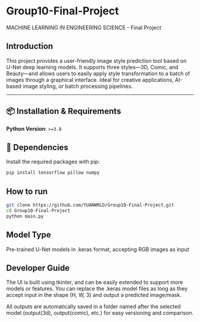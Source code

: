 # Group10-Final-Project
MACHINE LEARNING IN ENGINEERING SCIENCE - Final Project

## Introduction

This project provides a user-friendly image style prediction tool based on U-Net deep learning models. It supports three styles—3D, Comic, and Beauty—and allows users to easily apply style transformation to a batch of images through a graphical interface. Ideal for creative applications, AI-based image styling, or batch processing pipelines.

---

## 📦 Installation & Requirements

**Python Version**: `>=3.8`

## 🔧 Dependencies

Install the required packages with pip:

```bash
pip install tensorflow pillow numpy
```
## How to run

```sh
git clone https://github.com/YUANWRLD/Group10-Final-Project.git
cd Group10-Final-Project
python main.py
```
## Model Type

Pre-trained U-Net models in .keras format, accepting RGB images as input

## Developer Guide

The UI is built using tkinter, and can be easily extended to support more models or features.
You can replace the .keras model files as long as they accept input in the shape (H, W, 3) and output a predicted image/mask.

All outputs are automatically saved in a folder named after the selected model (output(3d), output(comic), etc.) for easy versioning and comparison.